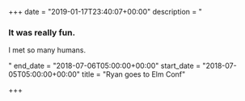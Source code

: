 +++
date = "2019-01-17T23:40:07+00:00"
description = "<h3>It was really fun.</h3><p>I met so many humans.</p>"
end_date = "2018-07-06T05:00:00+00:00"
start_date = "2018-07-05T05:00:00+00:00"
title = "Ryan goes to Elm Conf"

+++
